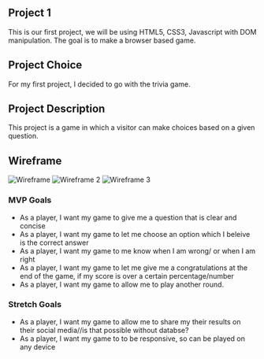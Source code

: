 ## Project 1
This is our first project, we will be using HTML5, CSS3, Javascript with DOM manipulation. The goal is to make a browser based game. 

## Project Choice
For my first project, I decided to go with the trivia game. 

## Project Description 
This project is a game in which a visitor can make choices based on a given question. 

## Wireframe

<img src="https://i.imgur.com/dwoglej.png" alt="Wireframe"/>
<img src="https://i.imgur.com/YVhNtkN.png" alt="Wireframe 2"/>
<img src="https://imgur.com/DIWsH6K.png" alt="Wireframe 3"/>


### MVP Goals
<ul>
  <li>As a player, I want my game to give me a question that is clear and concise</li>
  <li>As a player, I want my game to let me choose an option which I beleive is the correct answer</li>
  <li>As a player, I want my game to me know when I am wrong/ or when I am right</li>
  <li>As a player, I want my game to let me give me a congratulations at the end of the game, if my score is over a certain percentage/number</li>
  <li>As a player, I want my game to allow me to play another round.</li>
</ul>
  
### Stretch Goals
<ul>
  <li>As a player, I want my game to allow me to share my their results on their social media//is that possible without databse?</li>
  <li>As a player, I want my game to to be responsive, so can be played on any device </li>
</ul>



